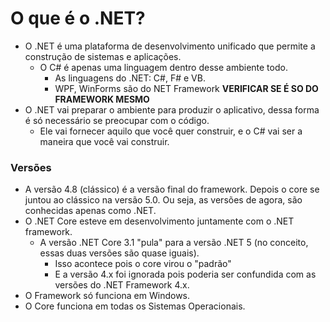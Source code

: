 # O que é o .NET?

* O .NET é uma plataforma de desenvolvimento unificado que permite a construção de sistemas e aplicações.
    * O C# é apenas uma linguagem dentro desse ambiente todo.
        * As linguagens do .NET: C#, F# e VB.
        * WPF, WinForms são do NET Framework **VERIFICAR SE É SO DO FRAMEWORK MESMO**
* O .NET vai preparar o ambiente para produzir o aplicativo, dessa forma é só necessário se preocupar com o código. 
    * Ele vai fornecer aquilo que você quer construir, e o C# vai ser a maneira que você vai construir.

### Versões
* A versão 4.8 (clássico) é a versão final do framework. Depois o core se juntou ao clássico na versão 5.0. Ou seja, as versões de agora, são conhecidas apenas como .NET. 
* O .NET Core esteve em desenvolvimento juntamente com o .NET framework.
  * A versão .NET Core 3.1 "pula" para a versão .NET 5 (no conceito, essas duas versões são quase iguais). 
    * Isso acontece pois o core virou o "padrão"
    * E a versão 4.x foi ignorada pois poderia ser confundida com as versões do .NET Framework 4.x.
* O Framework só funciona em Windows.
* O Core funciona em todas os Sistemas Operacionais.